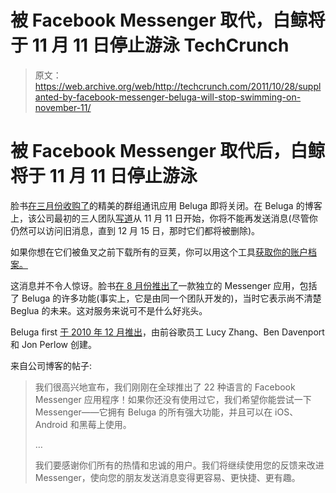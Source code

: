 # 被 Facebook Messenger 取代，白鲸将于 11 月 11 日停止游泳 TechCrunch

> 原文：<https://web.archive.org/web/http://techcrunch.com/2011/10/28/supplanted-by-facebook-messenger-beluga-will-stop-swimming-on-november-11/>

# 被 Facebook Messenger 取代后，白鲸将于 11 月 11 日停止游泳

脸书[在三月份收购了](https://web.archive.org/web/20230203083229/https://techcrunch.com/2011/03/01/facebook-beluga/)的精美的群组通讯应用 Beluga 即将关闭。在 Beluga 的博客上，该公司最初的三人团队[写道](https://web.archive.org/web/20230203083229/http://belugapods.com/shutdown)从 11 月 11 日开始，你将不能再发送消息(尽管你仍然可以访问旧消息，直到 12 月 15 日，那时它们都将被删除)。

如果你想在它们被鱼叉之前下载所有的豆荚，你可以用这个工具[获取你的账户档案。](https://web.archive.org/web/20230203083229/http://belugapods.com/getarchive)

这消息并不令人惊讶。脸书[在 8 月份推出了](https://web.archive.org/web/20230203083229/https://techcrunch.com/2011/08/09/facebook-launches-standalone-mobile-messenger-app-and-it%E2%80%99s-beluga/)一款独立的 Messenger 应用，包括了 Beluga 的许多功能(事实上，它是由同一个团队开发的)，当时它表示尚不清楚 Beglua 的未来。这对服务来说可不是什么好兆头。

Beluga first [于 2010 年 12 月推出](https://web.archive.org/web/20230203083229/https://techcrunch.com/2010/12/23/beluga/)，由前谷歌员工 Lucy Zhang、Ben Davenport 和 Jon Perlow 创建。

来自公司博客的帖子:

> 我们很高兴地宣布，我们刚刚在全球推出了 22 种语言的 Facebook Messenger 应用程序！如果你还没有使用过它，我们希望你能尝试一下 Messenger——它拥有 Beluga 的所有强大功能，并且可以在 iOS、Android 和黑莓上使用。
> 
> …
> 
> 我们要感谢你们所有的热情和忠诚的用户。我们将继续使用您的反馈来改进 Messenger，使向您的朋友发送消息变得更容易、更快捷、更有趣。